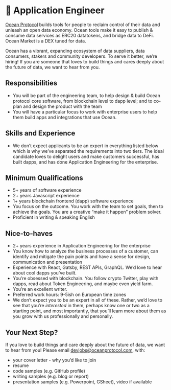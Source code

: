 # 🐙 Application Engineer
[Ocean Protocol](https://www.oceanprotocol.com) builds tools for people to reclaim control of their data and unleash an open data economy. Ocean tools make it easy to publish & consume data services as ERC20 datatokens, and bridge data to DeFi. Ocean Market is a DEX tuned for data.

Ocean has a vibrant, expanding ecosystem of data suppliers, data consumers, stakers and community developers. To serve it better, we’re hiring! If you are someone that loves to build things and cares deeply about the future of data, we want to hear from you.

## Responsibilities
* You will be part of the engineering team, to help design & build Ocean protocol core software, from blockchain level to dapp level; and to co-plan and design the product with the team
* You will have a particular focus to work with enterprise users to help them build apps and integrations that use Ocean.


## Skills and Experience 
* We don’t expect applicants to be an expert in everything listed below which is why we’ve separated the requirements into two tiers. The ideal candidate loves to delight users and make customers successful, has built dapps, and has done Application Engineering for the enterprise.

## Minimum Qualifications
* 5+ years of software experience
* 2+ years Javascript experience 
* 1+ years blockchain frontend (dapp) software experience
* You focus on the outcome. You work with the team to set goals, then to achieve the goals. You are a creative “make it happen” problem solver. 
* Proficient in writing & speaking English

## Nice-to-haves
* 2+ years experience in Application Engineering for the enterprise
* You know how to analyze the business processes of a customer, can identify and mitigate the pain points and have a sense for design, communication and presentation
* Experience with React, Gatsby, REST APIs, GraphQL. We’d love to hear about cool dapps you’ve built.
* You’re obsessed with blockchain. You follow crypto Twitter, play with dapps, read about Token Engineering, and maybe even yield farm. 
* You’re an excellent writer.
* Preferred work hours: 9-5ish on European time zones 
* We don’t expect you to be an expert in all of these. Rather, we’d love to see that you’re *interested* in them, perhaps know one or two as a starting point, and most importantly, that you’ll learn more about them as you grow with us professionally and personally.

## Your Next Step?
If you love to build things and care deeply about the future of data, we want to hear from you! Please email [devjobs@oceanprotocol.com](mailto:devjobs@oceanprotocol.com), with:
* your cover letter - why you’d like to join
* resume
* code samples (e.g. GitHub profile)
* writing samples (e.g. blog or report)
* presentation samples (e.g. Powerpoint, GSheet), video if available
